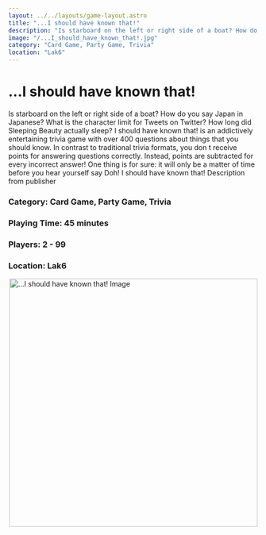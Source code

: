 ```yaml
---
layout: ../../layouts/game-layout.astro
title: "...I should have known that!"
description: "Is starboard on the left or right side of a boat? How do you say  Japan  in Japanese? What is the character limit for Tweets on Twitter? How long did Sleeping Beauty actually sleep?   I should have known that! is an addictively entertaining trivia game with over 400 questions about things that you should know."
image: "/...I_should_have_known_that!.jpg"
category: "Card Game, Party Game, Trivia"
location: "Lak6"
---
```

# ...I should have known that!

Is starboard on the left or right side of a boat? How do you say  Japan  in Japanese? What is the character limit for Tweets on Twitter? How long did Sleeping Beauty actually sleep?   I should have known that! is an addictively entertaining trivia game with over 400 questions about things that you should know. In contrast to traditional trivia formats, you don t receive points for answering questions correctly. Instead, points are subtracted for every incorrect answer! One thing is for sure: it will only be a matter of time before you hear yourself say  Doh!  I should have known that!    Description from publisher  

### Category: Card Game, Party Game, Trivia

### Playing Time: 45 minutes

### Players: 2 - 99

### Location: Lak6

<img src="/...I_should_have_known_that!.jpg" alt="...I should have known that! Image" width="500" style="display: block; margin: 0 auto">

